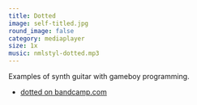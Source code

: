 ```yaml
---
title: Dotted
image: self-titled.jpg
round_image: false
category: mediaplayer
size: 1x
music: nmlstyl-dotted.mp3
---
```


Examples of synth guitar with gameboy programming.

- [dotted on bandcamp.com](https://nmlstyl.bandcamp.com/track/dotted-2)